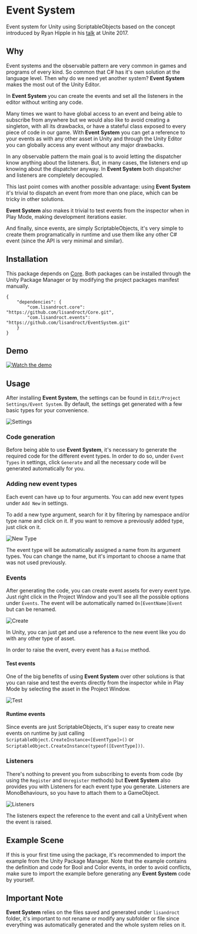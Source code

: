 # Event System
Event system for Unity using ScriptableObjects based on the concept introduced by Ryan Hipple in his [talk](https://www.youtube.com/watch?v=raQ3iHhE_Kk) at Unite 2017.

## Why
Event systems and the observable pattern are very common in games and programs of every kind. So common that C# has it's own solution at the language level. Then why do we need yet another system? **Event System** makes the most out of the Unity Editor.

In **Event System** you can create the events and set all the listeners in the editor without writing any code.

 Many times we want to have global access to an event and being able to subscribe from anywhere but we would also like to avoid creating a singleton, with all its drawbacks, or have a stateful class exposed to every piece of code in our game. With **Event System** you can get a reference to your events as with any other asset in Unity and through the Unity Editor you can globally access any event without any major drawbacks.

In any observable pattern the main goal is to avoid letting the dispatcher know anything about the listeners. But, in many cases, the listeners end up knowing about the dispatcher anyway. In **Event System** both dispatcher and listeners are completely decoupled.

This last point comes with another possible advantage: using **Event System** it's trivial to dispatch an event from more than one place, which can be tricky in other solutions.

**Event System**  also makes it trivial to test events from the inspector when in Play Mode, making development iterations easier.

And finally, since events, are simply ScriptableObjects, it's very simple to create them programatically in runtime and use them like any other C# event (since the API is very minimal and similar).

## Installation
This package depends on [Core](https://github.com/lisandroct/Core). Both packages can be installed through the Unity Package Manager or by modifying the project packages manifest manually.
```
{
    "dependencies": {
        "com.lisandroct.core": "https://github.com/lisandroct/Core.git",
        "com.lisandroct.events": "https://github.com/lisandroct/EventSystem.git"
    }
}
```

## Demo
[![Watch the demo](Images~/00.png "Watch the demo")](https://youtu.be/fPYVs0fG6IM)

## Usage
After installing **Event System**, the settings can be found in `Edit/Project Settings/Event System`. By default, the settings get generated with a few basic types for your convenience.

![Settings](Images~/01.png "Settings")

### Code generation
Before being able to use **Event System**, it's necessary to generate the required code for the different event types. In order to do so, under `Event Types` in settings, click `Generate` and all the necessary code will be generated automatically for you.

### Adding new event types
Each event can have up to four arguments. You can add new event types under `Add New` in settings.

To add a new type argument, search for it by filtering by namespace and/or type name and click on it. If you want to remove a previously added type, just click on it.

![New Type](Images~/02.png "New Type")

The event type will be automatically assigned a name from its argument types. You can change the name, but it's important to choose a name that was not used previously.

### Events
After generating the code, you can create event assets for every event type. Just right click in the Project Window and you'll see all the possible options under `Events`. The event will be automatically named `On[EventName]Event` but can be renamed.

![Create](Images~/03.png "Create")

In Unity, you can just get and use a reference to the new event like you do with any other type of asset.

In order to raise the event, every event has a `Raise` method.

#### Test events
One of the big benefits of using **Event System** over other solutions is that you can raise and test the events directly from the inspector while in Play Mode by selecting the asset in the Project Window.

![Test](Images~/04.png "Test")

#### Runtime events
Since events are just ScriptableObjects, it's super easy to create new events on runtime by just calling `ScriptableObject.CreateInstance<[EventType]>()` or `ScriptableObject.CreateInstance(typeof([EventType]))`.

### Listeners
There's nothing to prevent you from subscribing to events from code (by using the `Register` and `Unregister` methods) but **Event System** also provides you with Listeners for each event type you generate. Listeners are MonoBehaviours, so you have to attach them to a GameObject.

![Listeners](Images~/05.png "Listeners")

The listeners expect the reference to the event and call a UnityEvent when the event is raised.

## Example Scene
If this is your first time using the package, it's recommended to import the example from the Unity Package Manager. Note that the example contains the definition and code for Bool and Color events, in order to avoid conflicts, make sure to import the example before generating any **Event System** code by yourself.

## Important Note
**Event System** relies on the files saved and generated under `lisandroct` folder, it's important to not rename or modify any subfolder or file since everything was automatically generated and the whole system relies on it.